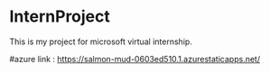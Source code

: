 # InternProject
This is my project for microsoft virtual internship.

#azure link : https://salmon-mud-0603ed510.1.azurestaticapps.net/
